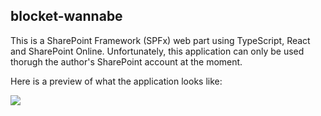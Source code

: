## blocket-wannabe

This is a SharePoint Framework (SPFx) web part using TypeScript, React and SharePoint Online. Unfortunately, this application can only be used thorugh the author's SharePoint account at the moment.

Here is a preview of what the application looks like:

![](gifs/preview.gif)

